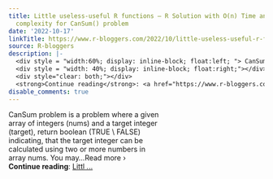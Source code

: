 ```yaml
---
title: Little useless-useful R functions – R Solution with O(n) Time and O(n) Space
  complexity for CanSum() problem
date: '2022-10-17'
linkTitle: https://www.r-bloggers.com/2022/10/little-useless-useful-r-functions-r-solution-with-on-time-and-on-space-complexity-for-cansum-problem/
source: R-bloggers
description: |-
  <div style = "width:60%; display: inline-block; float:left; "> CanSum problem is a problem where a given array of integers (nums) and a target integer (target), return boolean (TRUE \ FALSE) indicating, that the target integer can be calculated using two or more numbers in array nums. You may…Read more ›</div>
  <div style = "width: 40%; display: inline-block; float:right;"></div>
  <div style="clear: both;"></div>
  <strong>Continue reading</strong>: <a href="https://www.r-bloggers.com/2022/10/little-useless-useful-r-functions-r-solution-with-on-time-and-on-space-complexity-for-cansum-problem/">Littl ...
disable_comments: true
---
```

<div style = "width:60%; display: inline-block; float:left; "> CanSum problem is a problem where a given array of integers (nums) and a target integer (target), return boolean (TRUE \ FALSE) indicating, that the target integer can be calculated using two or more numbers in array nums. You may…Read more ›</div>
<div style = "width: 40%; display: inline-block; float:right;"></div>
<div style="clear: both;"></div>
<strong>Continue reading</strong>: <a href="https://www.r-bloggers.com/2022/10/little-useless-useful-r-functions-r-solution-with-on-time-and-on-space-complexity-for-cansum-problem/">Littl ...